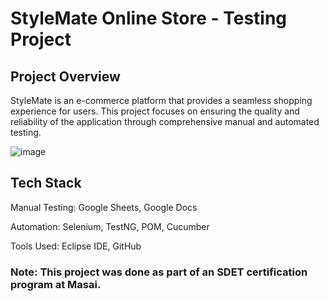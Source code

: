# StyleMate Online Store - Testing Project

## Project Overview

StyleMate is an e-commerce platform that provides a seamless shopping experience for users. This project focuses on ensuring the quality and reliability of the application through comprehensive manual and automated testing.

![image](https://github.com/user-attachments/assets/f2c97551-acfb-47d2-bf3f-0d093faa463f)

## Tech Stack

Manual Testing: Google Sheets, Google Docs

Automation: Selenium, TestNG, POM, Cucumber

Tools Used: Eclipse IDE, GitHub

### Note: This project was done as part of an SDET certification program at Masai.



